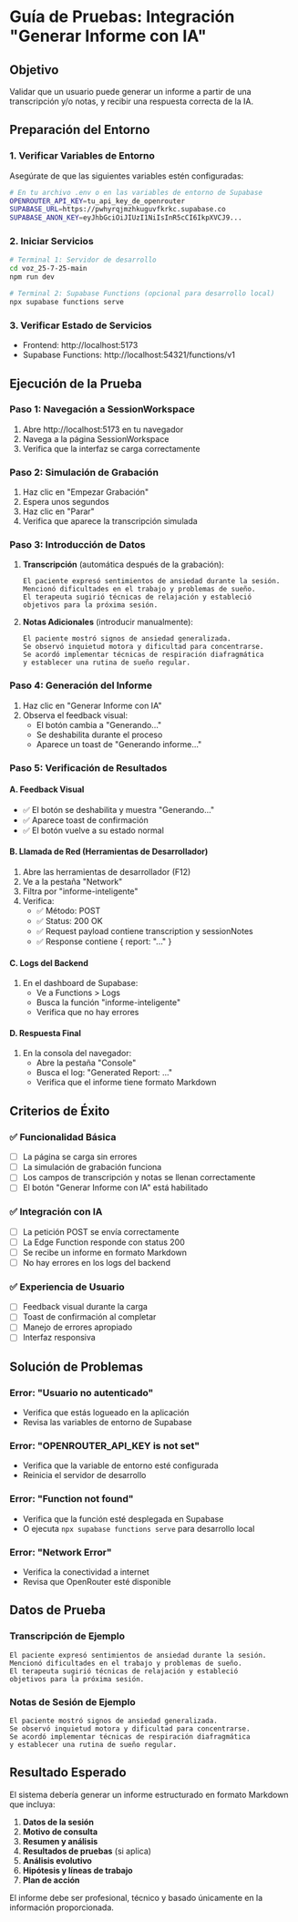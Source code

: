 # Guía de Pruebas: Integración "Generar Informe con IA"

## Objetivo
Validar que un usuario puede generar un informe a partir de una transcripción y/o notas, y recibir una respuesta correcta de la IA.

## Preparación del Entorno

### 1. Verificar Variables de Entorno
Asegúrate de que las siguientes variables estén configuradas:

```bash
# En tu archivo .env o en las variables de entorno de Supabase
OPENROUTER_API_KEY=tu_api_key_de_openrouter
SUPABASE_URL=https://pwhyrqjmzhkuguvfkrkc.supabase.co
SUPABASE_ANON_KEY=eyJhbGciOiJIUzI1NiIsInR5cCI6IkpXVCJ9...
```

### 2. Iniciar Servicios
```bash
# Terminal 1: Servidor de desarrollo
cd voz_25-7-25-main
npm run dev

# Terminal 2: Supabase Functions (opcional para desarrollo local)
npx supabase functions serve
```

### 3. Verificar Estado de Servicios
- Frontend: http://localhost:5173
- Supabase Functions: http://localhost:54321/functions/v1

## Ejecución de la Prueba

### Paso 1: Navegación a SessionWorkspace
1. Abre http://localhost:5173 en tu navegador
2. Navega a la página SessionWorkspace
3. Verifica que la interfaz se carga correctamente

### Paso 2: Simulación de Grabación
1. Haz clic en "Empezar Grabación"
2. Espera unos segundos
3. Haz clic en "Parar"
4. Verifica que aparece la transcripción simulada

### Paso 3: Introducción de Datos
1. **Transcripción** (automática después de la grabación):
   ```
   El paciente expresó sentimientos de ansiedad durante la sesión. 
   Mencionó dificultades en el trabajo y problemas de sueño. 
   El terapeuta sugirió técnicas de relajación y estableció 
   objetivos para la próxima sesión.
   ```

2. **Notas Adicionales** (introducir manualmente):
   ```
   El paciente mostró signos de ansiedad generalizada. 
   Se observó inquietud motora y dificultad para concentrarse. 
   Se acordó implementar técnicas de respiración diafragmática 
   y establecer una rutina de sueño regular.
   ```

### Paso 4: Generación del Informe
1. Haz clic en "Generar Informe con IA"
2. Observa el feedback visual:
   - El botón cambia a "Generando..."
   - Se deshabilita durante el proceso
   - Aparece un toast de "Generando informe..."

### Paso 5: Verificación de Resultados

#### A. Feedback Visual
- ✅ El botón se deshabilita y muestra "Generando..."
- ✅ Aparece toast de confirmación
- ✅ El botón vuelve a su estado normal

#### B. Llamada de Red (Herramientas de Desarrollador)
1. Abre las herramientas de desarrollador (F12)
2. Ve a la pestaña "Network"
3. Filtra por "informe-inteligente"
4. Verifica:
   - ✅ Método: POST
   - ✅ Status: 200 OK
   - ✅ Request payload contiene transcription y sessionNotes
   - ✅ Response contiene { report: "..." }

#### C. Logs del Backend
1. En el dashboard de Supabase:
   - Ve a Functions > Logs
   - Busca la función "informe-inteligente"
   - Verifica que no hay errores

#### D. Respuesta Final
1. En la consola del navegador:
   - Abre la pestaña "Console"
   - Busca el log: "Generated Report: ..."
   - Verifica que el informe tiene formato Markdown

## Criterios de Éxito

### ✅ Funcionalidad Básica
- [ ] La página se carga sin errores
- [ ] La simulación de grabación funciona
- [ ] Los campos de transcripción y notas se llenan correctamente
- [ ] El botón "Generar Informe con IA" está habilitado

### ✅ Integración con IA
- [ ] La petición POST se envía correctamente
- [ ] La Edge Function responde con status 200
- [ ] Se recibe un informe en formato Markdown
- [ ] No hay errores en los logs del backend

### ✅ Experiencia de Usuario
- [ ] Feedback visual durante la carga
- [ ] Toast de confirmación al completar
- [ ] Manejo de errores apropiado
- [ ] Interfaz responsiva

## Solución de Problemas

### Error: "Usuario no autenticado"
- Verifica que estás logueado en la aplicación
- Revisa las variables de entorno de Supabase

### Error: "OPENROUTER_API_KEY is not set"
- Verifica que la variable de entorno esté configurada
- Reinicia el servidor de desarrollo

### Error: "Function not found"
- Verifica que la función esté desplegada en Supabase
- O ejecuta `npx supabase functions serve` para desarrollo local

### Error: "Network Error"
- Verifica la conectividad a internet
- Revisa que OpenRouter esté disponible

## Datos de Prueba

### Transcripción de Ejemplo
```
El paciente expresó sentimientos de ansiedad durante la sesión. 
Mencionó dificultades en el trabajo y problemas de sueño. 
El terapeuta sugirió técnicas de relajación y estableció 
objetivos para la próxima sesión.
```

### Notas de Sesión de Ejemplo
```
El paciente mostró signos de ansiedad generalizada. 
Se observó inquietud motora y dificultad para concentrarse. 
Se acordó implementar técnicas de respiración diafragmática 
y establecer una rutina de sueño regular.
```

## Resultado Esperado

El sistema debería generar un informe estructurado en formato Markdown que incluya:

1. **Datos de la sesión**
2. **Motivo de consulta**
3. **Resumen y análisis**
4. **Resultados de pruebas** (si aplica)
5. **Análisis evolutivo**
6. **Hipótesis y líneas de trabajo**
7. **Plan de acción**

El informe debe ser profesional, técnico y basado únicamente en la información proporcionada. 